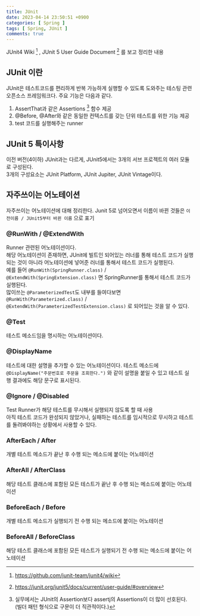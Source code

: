 ```yaml
---
title: JUnit
date: 2023-04-14 23:50:51 +0900
categories: [ Spring ]
tags: [ Spring, JUnit ]
comments: true
---
```

JUnit4 Wiki [^junit4-wiki]  , JUnit 5 User Guide Document [^junit5-user-guide] 를 보고 정리한 내용 

## JUnit 이란
JUnit은 테스트코드를 편리하게 반복 가능하게 실행할 수 있도록 도와주는 테스팅 관련 오픈소스 프레임워크다.
주요 기능은 다음과 같다.
1. AssertThat과 같은 Assertions [^assertions] 함수 제공
2. @Before, @After와 같은 동일한 컨텍스트를 갖는 단위 테스트를 위한 기능 제공
3. test 코드를 실행해주는 runner

## JUnit 5 특이사항
이전 버전(4이하) JUnit과는 다르게, JUnit5에서는 3개의 서브 프로젝트의 여러 모듈로 구성된다.  
3개의 구성요소는 JUnit Platform, JUnit Jupiter, JUnit Vintage이다.

## 자주쓰이는 어노테이션

자주쓰이는 어노테이션에 대해 정리한다.
Junit 5로 넘어오면서 이름이 바뀐 것들은 `이전이름 / JUnit5부터 바뀐 이름` 으로 표기 

### @RunWith / @ExtendWith
Runner 관련된 어노테이션이다.  
해당 어노테이션이 존재하면, JUnit에 빌트인 되어있는 러너를 통해 테스트 코드가 실행되는 것이 아니라 어노테이션에 넣어준 러너를 통해서 테스트 코드가 실행된다.  
예를 들어 `@RunWith(SpringRunner.class)` / `@ExtendWith(SpringExtension.class)` 면 SpringRunner를 통해서 테스트 코드가 실행된다.   
많이쓰는 `@ParameterizedTest`도 내부를 들여다보면 `@RunWith(Parameterized.class)` / `@ExtendWith(ParameterizedTestExtension.class)` 로 되어있는 것을 알 수 있다.

### @Test
테스트 메소드임을 명시하는 어노테이션이다.

### @DisplayName
테스트에 대한 설명을 추가할 수 있는 어노테이션이다.
테스트 메소드에 `@DisplayName("주문번호로 주문을 조회한다.")` 와 같이 설명을 붙일 수 있고 테스트 실행 결과에도 해당 문구로 표시된다.

### @Ignore / @Disabled
Test Runner가 해당 테스트를 무시해서 실행되지 않도록 할 때 사용  
아직 테스트 코드가 완성되지 않았거나, 실패하는 테스트를 임시적으로 무시하고 테스트를 돌려봐야하는 상황에서 사용할 수 있다.

### AfterEach / After 
개별 테스트 메소드가 끝난 후 수행 되는 메소드에 붙이는 어노테이션
### AfterAll / AfterClass
해당 테스트 클래스에 포함된 모든 테스트가 끝난 후 수행 되는 메소드에 붙이는 어노테이션

### BeforeEach / Before
개별 테스트 메소드가 실행되기 전 수행 되는 메소드에 붙이는 어노테이션
### BeforeAll / BeforeClass
해당 테스트 클래스에 포함된 모든 테스트가 실행되기 전 수행 되는 메소드에 붙이는 어노테이션


[^junit4-wiki]: <https://github.com/junit-team/junit4/wiki>
[^junit5-user-guide]: <https://junit.org/junit5/docs/current/user-guide/#overview>
[^assertions]: 실무에서는 JUnit의 Assertion보다 assertj의 Assertions이 더 많이 선호된다. (빌더 패턴 형식으로 구문이 더 직관적이다.) 